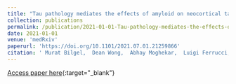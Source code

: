 ```yaml
---
title: "Tau pathology mediates the effects of amyloid on neocortical tau propagation and neurodegeneration among individuals without dementia"
collection: publications
permalink: /publication/2021-01-01-Tau-pathology-mediates-the-effects-of-amyloid-on-neocortical-tau-propagation-and-neurodegeneration-among-individuals-without-dementia
date: 2021-01-01
venue: 'medRxiv'
paperurl: 'https://doi.org/10.1101/2021.07.01.21259866'
citation: ' Murat Bilgel,  Dean Wong,  Abhay Moghekar,  Luigi Ferrucci,  Susan Resnick,  Alzheimer’s Initiative, &quot;Tau pathology mediates the effects of amyloid on neocortical tau propagation and neurodegeneration among individuals without dementia.&quot; medRxiv, 2021.'
---
```

[Access paper here](https://doi.org/10.1101/2021.07.01.21259866){:target="_blank"}
